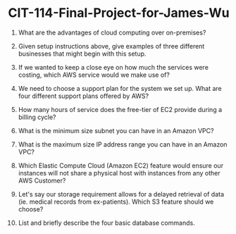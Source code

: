 # CIT-114-Final-Project-for-James-Wu
1. What are the advantages of cloud computing over on-premises?

2. Given setup instructions above, give examples of three different businesses that might begin with this setup.

4. If we wanted to keep a close eye on how much the services were costing, which AWS service would we make use of?

4. We need to choose a support plan for the system we set up. What are four different support plans offered by AWS?

5. How many hours of service does the free-tier of EC2 provide during a billing cycle?

6. What is the minimum size subnet you can have in an Amazon VPC?

7. What is the maximum size IP address range you can have in an Amazon VPC?

8. Which Elastic Compute Cloud (Amazon EC2) feature would ensure our instances will not share a physical host with instances from any other AWS Customer?

9. Let's say our storage requirement allows for a delayed retrieval of data (ie. medical records from ex-patients). Which S3 feature should we choose?

10. List and briefly describe the four basic database commands.
